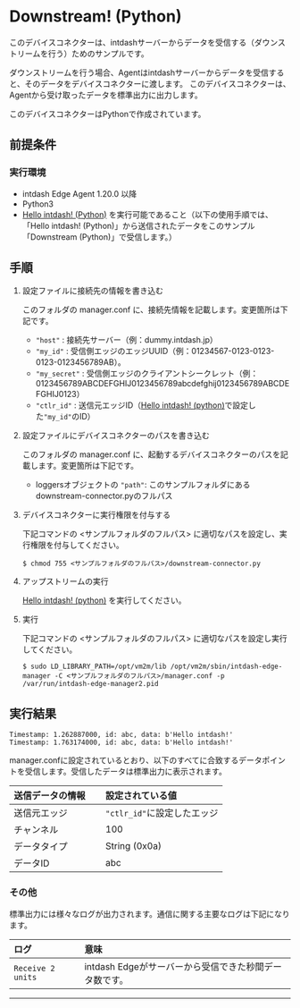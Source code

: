 Downstream! (Python)
=======================

このデバイスコネクターは、intdashサーバーからデータを受信する（ダウンストリームを行う）ためのサンプルです。

ダウンストリームを行う場合、Agentはintdashサーバーからデータを受信すると、そのデータをデバイスコネクターに渡します。
このデバイスコネクターは、Agentから受け取ったデータを標準出力に出力します。

このデバイスコネクターはPythonで作成されています。

## 前提条件

### 実行環境
- intdash Edge Agent 1.20.0 以降
- Python3
- [Hello intdash! (Python)](../../hello-intdash/python/README_ja.md) を実行可能であること（以下の使用手順では、「Hello intdash! (Python)」から送信されたデータをこのサンプル「Downstream (Python)」で受信します。）


## 手順

1. 設定ファイルに接続先の情報を書き込む

    このフォルダの manager.conf に、接続先情報を記載します。変更箇所は下記です。
    
    - `"host"` : 接続先サーバー（例：dummy.intdash.jp）
    - `"my_id"` : 受信側エッジのエッジUUID（例：01234567-0123-0123-0123-0123456789AB）。
    - `"my_secret"` : 受信側エッジのクライアントシークレット（例：0123456789ABCDEFGHIJ0123456789abcdefghij0123456789ABCDEFGHIJ0123）
    - `"ctlr_id"` : 送信元エッジID（[Hello intdash! (python)](../../hello-intdash/python/README_ja.md)で設定した`"my_id"`のID）

2. 設定ファイルにデバイスコネクターのパスを書き込む

    このフォルダの manager.conf に、起動するデバイスコネクターのパスを記載します。変更箇所は下記です。

    - loggersオブジェクトの `"path"`: このサンプルフォルダにあるdownstream-connector.pyのフルパス

3. デバイスコネクターに実行権限を付与する

    下記コマンドの <サンプルフォルダのフルパス> に適切なパスを設定し、実行権限を付与してください。

    ```
    $ chmod 755 <サンプルフォルダのフルパス>/downstream-connector.py
    ````

4. アップストリームの実行

    [Hello intdash! (python)](../../hello-intdash/python/README_ja.md) を実行してください。

5. 実行

    下記コマンドの <サンプルフォルダのフルパス> に適切なパスを設定し実行してください。

    ```
    $ sudo LD_LIBRARY_PATH=/opt/vm2m/lib /opt/vm2m/sbin/intdash-edge-manager -C <サンプルフォルダのフルパス>/manager.conf -p /var/run/intdash-edge-manager2.pid
    ```

## 実行結果


```
Timestamp: 1.262887000, id: abc, data: b'Hello intdash!'
Timestamp: 1.763174000, id: abc, data: b'Hello intdash!'
```

manager.confに設定されているとおり、以下のすべてに合致するデータポイントを受信します。受信したデータは標準出力に表示されます。

| 送信データの情報    　| 設定されている値          |
|:-------------------|:-----------------------|
| 送信元エッジ         | `"ctlr_id"`に設定したエッジ |
| チャンネル           | 100                    |
| データタイプ         | String (0x0a)          |
| データID            | abc                    |


### その他

標準出力には様々なログが出力されます。通信に関する主要なログは下記になります。

| ログ                                                 | 意味                                                                              |
|:----------------------------------------------------|:----------------------------------------------------------------------------------|
| `Receive 2 units`      | intdash Edgeがサーバーから受信できた秒間データ数です。                          |

---
[^1]: このサンプルでは、複数の intdash Edge Agnet を一つのターゲットデバイス上で動作させるために、Agentが使用するファイルのパスは[Hello intdash! (python)](../../hello-intdash/python/README_ja.md)とは異なるパスになるように設定してあります。
